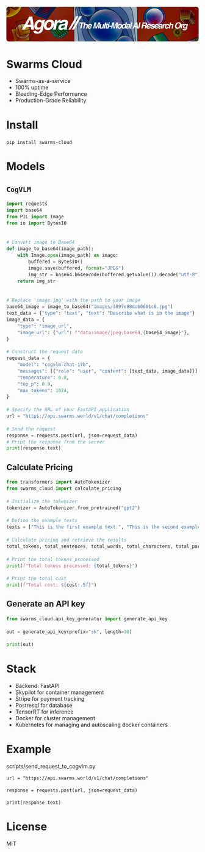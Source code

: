 [![Multi-Modality](agorabanner.png)](https://discord.gg/qUtxnK2NMf)

# Swarms Cloud
- Swarms-as-a-service
- 100% uptime
- Bleeding-Edge Performance
- Production-Grade Reliability
  
# Install
`pip install swarms-cloud`

# Models

## `CogVLM`
```python
import requests
import base64
from PIL import Image
from io import BytesIO


# Convert image to Base64
def image_to_base64(image_path):
    with Image.open(image_path) as image:
        buffered = BytesIO()
        image.save(buffered, format="JPEG")
        img_str = base64.b64encode(buffered.getvalue()).decode("utf-8")
    return img_str


# Replace 'image.jpg' with the path to your image
base64_image = image_to_base64("images/3897e80dcb0601c0.jpg")
text_data = {"type": "text", "text": "Describe what is in the image"}
image_data = {
    "type": "image_url",
    "image_url": {"url": f"data:image/jpeg;base64,{base64_image}"},
}

# Construct the request data
request_data = {
    "model": "cogvlm-chat-17b",
    "messages": [{"role": "user", "content": [text_data, image_data]}],
    "temperature": 0.8,
    "top_p": 0.9,
    "max_tokens": 1024,
}

# Specify the URL of your FastAPI application
url = "https://api.swarms.world/v1/chat/completions"

# Send the request
response = requests.post(url, json=request_data)
# Print the response from the server
print(response.text)
``` 



## Calculate Pricing
```python
from transformers import AutoTokenizer
from swarms_cloud import calculate_pricing

# Initialize the tokenizer
tokenizer = AutoTokenizer.from_pretrained("gpt2")

# Define the example texts
texts = ["This is the first example text.", "This is the second example text."]

# Calculate pricing and retrieve the results
total_tokens, total_sentences, total_words, total_characters, total_paragraphs, cost = calculate_pricing(texts, tokenizer)

# Print the total tokens processed
print(f"Total tokens processed: {total_tokens}")

# Print the total cost
print(f"Total cost: ${cost:.5f}")
```


## Generate an API key
```python
from swarms_cloud.api_key_generator import generate_api_key

out = generate_api_key(prefix="sk", length=30)

print(out)

```

# Stack
- Backend: FastAPI
- Skypilot for container management
- Stripe for payment tracking
- Postresql for database
- TensorRT for inference
- Docker for cluster management
- Kubernetes for managing and autoscaling docker containers


# Example

scripts/send_request_to_cogvlm.py
```
url = "https://api.swarms.world/v1/chat/completions"

response = requests.post(url, json=request_data)

print(response.text)
```
# License
MIT
